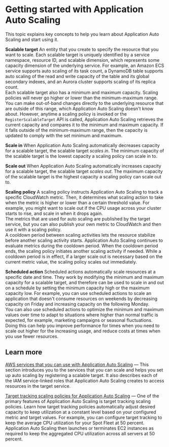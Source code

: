 # Getting started with Application Auto Scaling<a name="getting-started"></a>

This topic explains key concepts to help you learn about Application Auto Scaling and start using it\. 

**Scalable target**  <a name="scalabletarget"></a>
An entity that you create to specify the resource that you want to scale\. Each scalable target is uniquely identified by a service namespace, resource ID, and scalable dimension, which represents some capacity dimension of the underlying service\. For example, an Amazon ECS service supports auto scaling of its task count, a DynamoDB table supports auto scaling of the read and write capacity of the table and its global secondary indexes, and an Aurora cluster supports scaling of its replica count\.   
Each scalable target also has a minimum and maximum capacity\. Scaling policies will never go higher or lower than the minimum\-maximum range\. You can make out\-of\-band changes directly to the underlying resource that are outside of this range, which Application Auto Scaling doesn't know about\. However, anytime a scaling policy is invoked or the `RegisterScalableTarget` API is called, Application Auto Scaling retrieves the current capacity and compares it to the minimum and maximum capacity\. If it falls outside of the minimum\-maximum range, then the capacity is updated to comply with the set minimum and maximum\.

**Scale in**  <a name="scalein"></a>
When Application Auto Scaling automatically decreases capacity for a scalable target, the scalable target *scales in*\. The minimum capacity of the scalable target is the lowest capacity a scaling policy can scale in to\.

**Scale out**  <a name="scaleout"></a>
When Application Auto Scaling automatically increases capacity for a scalable target, the scalable target *scales out*\. The maximum capacity of the scalable target is the highest capacity a scaling policy can scale out to\.

**Scaling policy**  <a name="scalingpolicy"></a>
A scaling policy instructs Application Auto Scaling to track a specific CloudWatch metric\. Then, it determines what scaling action to take when the metric is higher or lower than a certain threshold value\. For example, you might want to scale out if the CPU usage across your cluster starts to rise, and scale in when it drops again\.   
The metrics that are used for auto scaling are published by the target service, but you can also publish your own metric to CloudWatch and then use it with a scaling policy\.   
A cooldown period between scaling activities lets the resource stabilize before another scaling activity starts\. Application Auto Scaling continues to evaluate metrics during the cooldown period\. When the cooldown period ends, the scaling policy initiates another scaling activity if needed\. While a cooldown period is in effect, if a larger scale out is necessary based on the current metric value, the scaling policy scales out immediately\.

**Scheduled action**  <a name="scheduledaction"></a>
Scheduled actions automatically scale resources at a specific date and time\. They work by modifying the minimum and maximum capacity for a scalable target, and therefore can be used to scale in and out on a schedule by setting the minimum capacity high or the maximum capacity low\. For example, you can use scheduled actions to scale an application that doesn't consume resources on weekends by decreasing capacity on Friday and increasing capacity on the following Monday\.  
You can also use scheduled actions to optimize the minimum and maximum values over time to adapt to situations where higher than normal traffic is expected, for example, marketing campaigns or seasonal fluctuations\. Doing this can help you improve performance for times when you need to scale out higher for the increasing usage, and reduce costs at times when you use fewer resources\.

## Learn more<a name="getting-started-learn-more"></a>

[AWS services that you can use with Application Auto Scaling](integrated-services-list.md) — This section introduces you to the services that you can scale and helps you set up auto scaling by registering a scalable target\. It also describes each of the IAM service\-linked roles that Application Auto Scaling creates to access resources in the target service\. 

[Target tracking scaling policies for Application Auto Scaling](application-auto-scaling-target-tracking.md) — One of the primary features of Application Auto Scaling is target tracking scaling policies\. Learn how target tracking policies automatically adjust desired capacity to keep utilization at a constant level based on your configured metric and target values\. For example, you can configure target tracking to keep the average CPU utilization for your Spot Fleet at 50 percent\. Application Auto Scaling then launches or terminates EC2 instances as required to keep the aggregated CPU utilization across all servers at 50 percent\.
